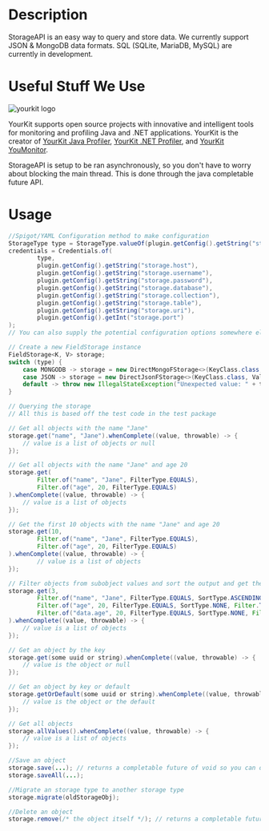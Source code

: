 # Description
StorageAPI is an easy way to query and store data. We currently support JSON & MongoDB data formats. SQL (SQLite, MariaDB, MySQL) are currently in development.

# Useful Stuff We Use
![yourkit logo](https://www.yourkit.com/images/yklogo.png)

YourKit supports open source projects with innovative and intelligent tools
for monitoring and profiling Java and .NET applications.
YourKit is the creator of [YourKit Java Profiler](https://www.yourkit.com/java/profiler/),
[YourKit .NET Profiler](https://www.yourkit.com/dotnet-profiler/),
and [YourKit YouMonitor](https://www.yourkit.com/youmonitor/).

StorageAPI is setup to be ran asynchronously, so you don't have to worry about blocking the main thread. This is done through the java completable future API.
# Usage
```java
//Spigot/YAML Configuration method to make configuration
StorageType type = StorageType.valueOf(plugin.getConfig().getString("storage.type"));
credentials = Credentials.of(
        type,
        plugin.getConfig().getString("storage.host"),
        plugin.getConfig().getString("storage.username"),
        plugin.getConfig().getString("storage.password"),
        plugin.getConfig().getString("storage.database"),
        plugin.getConfig().getString("storage.collection"),
        plugin.getConfig().getString("storage.table"),
        plugin.getConfig().getString("storage.uri"),
        plugin.getConfig().getInt("storage.port")
);
// You can also supply the potential configuration options somewhere else such as environment variables or a file.
```

```java
// Create a new FieldStorage instance
FieldStorage<K, V> storage;
switch (type) {
    case MONGODB -> storage = new DirectMongoFStorage<>(KeyClass.class, ValueClass.class, credentials, TestObject::new); // Last constructor arg is a function to create a new instance of the value class
    case JSON -> storage = new DirectJsonFStorage<>(KeyClass.class, ValueClass.class, new File(plugin.getDataFolder()+File.separator+"data.json"), TestObject::new); // The JSON equivalent
    default -> throw new IllegalStateException("Unexpected value: " + type);
}
```

```java
// Querying the storage
// All this is based off the test code in the test package

// Get all objects with the name "Jane"
storage.get("name", "Jane").whenComplete((value, throwable) -> {
    // value is a list of objects or null
});

// Get all objects with the name "Jane" and age 20
storage.get(
        Filter.of("name", "Jane", FilterType.EQUALS),
        Filter.of("age", 20, FilterType.EQUALS)
).whenComplete((value, throwable) -> {
    // value is a list of objects
});

// Get the first 10 objects with the name "Jane" and age 20
storage.get(10,
        Filter.of("name", "Jane", FilterType.EQUALS),
        Filter.of("age", 20, FilterType.EQUALS)
).whenComplete((value, throwable) -> {
        // value is a list of objects
});

// Filter objects from subobject values and sort the output and get the first 3
storage.get(3,
        Filter.of("name", "Jane", FilterType.EQUALS, SortType.ASCENDING, Filter.Type.AND),
        Filter.of("age", 20, FilterType.EQUALS, SortType.NONE, Filter.Type.AND),
        Filter.of("data.age", 20, FilterType.EQUALS, SortType.NONE, Filter.Type.AND)
).whenComplete((value, throwable) -> {
    // value is a list of objects
});

// Get an object by the key
storage.get(some uuid or string).whenComplete((value, throwable) -> {
    // value is the object or null
});

// Get an object by key or default
storage.getOrDefault(some uuid or string).whenComplete((value, throwable) -> {
    // value is the object or the default
});

// Get all objects
storage.allValues().whenComplete((value, throwable) -> {
    // value is a list of objects
});

//Save an object
storage.save(...); // returns a completable future of void so you can do a when complete when its done
storage.saveAll(...);

//Migrate an storage type to another storage type
storage.migrate(oldStorageObj);

//Delete an object
storage.remove(/* the object itself */); // returns a completable future of void so you can do a when complete when its done

```